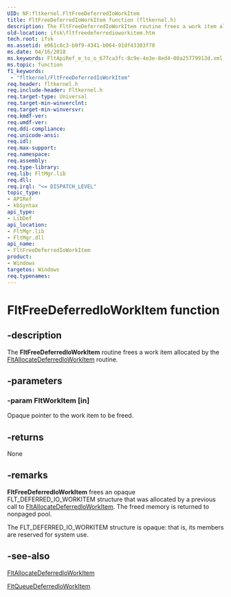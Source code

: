 ```yaml
---
UID: NF:fltkernel.FltFreeDeferredIoWorkItem
title: FltFreeDeferredIoWorkItem function (fltkernel.h)
description: The FltFreeDeferredIoWorkItem routine frees a work item allocated by the FltAllocateDeferredIoWorkItem routine.
old-location: ifsk\fltfreedeferredioworkitem.htm
tech.root: ifsk
ms.assetid: e061c8c3-b0f9-4341-b064-91df43303f70
ms.date: 04/16/2018
ms.keywords: FltApiRef_e_to_o_677ca3fc-8c9e-4e3e-8ed4-00a25779913d.xml, FltFreeDeferredIoWorkItem, FltFreeDeferredIoWorkItem routine [Installable File System Drivers], fltkernel/FltFreeDeferredIoWorkItem, ifsk.fltfreedeferredioworkitem
ms.topic: function
f1_keywords:
 - "fltkernel/FltFreeDeferredIoWorkItem"
req.header: fltkernel.h
req.include-header: Fltkernel.h
req.target-type: Universal
req.target-min-winverclnt: 
req.target-min-winversvr: 
req.kmdf-ver: 
req.umdf-ver: 
req.ddi-compliance: 
req.unicode-ansi: 
req.idl: 
req.max-support: 
req.namespace: 
req.assembly: 
req.type-library: 
req.lib: FltMgr.lib
req.dll: 
req.irql: "<= DISPATCH_LEVEL"
topic_type:
- APIRef
- kbSyntax
api_type:
- LibDef
api_location:
- FltMgr.lib
- FltMgr.dll
api_name:
- FltFreeDeferredIoWorkItem
product:
- Windows
targetos: Windows
req.typenames: 
---
```


# FltFreeDeferredIoWorkItem function


## -description


The <b>FltFreeDeferredIoWorkItem</b> routine frees a work item allocated by the <a href="https://docs.microsoft.com/windows-hardware/drivers/ddi/content/fltkernel/nf-fltkernel-fltallocatedeferredioworkitem">FltAllocateDeferredIoWorkItem</a> routine. 


## -parameters




### -param FltWorkItem [in]

Opaque pointer to the work item to be freed. 


## -returns



None 




## -remarks



<b>FltFreeDeferredIoWorkItem</b> frees an opaque FLT_DEFERRED_IO_WORKITEM structure that was allocated by a previous call to <a href="https://docs.microsoft.com/windows-hardware/drivers/ddi/content/fltkernel/nf-fltkernel-fltallocatedeferredioworkitem">FltAllocateDeferredIoWorkItem</a>. The freed memory is returned to nonpaged pool. 

The FLT_DEFERRED_IO_WORKITEM structure is opaque: that is, its members are reserved for system use. 




## -see-also




<a href="https://docs.microsoft.com/windows-hardware/drivers/ddi/content/fltkernel/nf-fltkernel-fltallocatedeferredioworkitem">FltAllocateDeferredIoWorkItem</a>



<a href="https://docs.microsoft.com/windows-hardware/drivers/ddi/content/fltkernel/nf-fltkernel-fltqueuedeferredioworkitem">FltQueueDeferredIoWorkItem</a>
 

 

